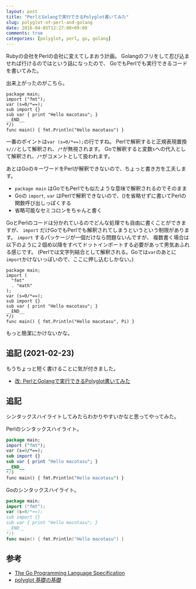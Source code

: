 ```yaml
---
layout: post
title: "PerlとGolangで実行できるPolyglot書いてみた"
slug: polyglot-of-perl-and-golang
date: 2016-04-05T12:27:00+09:00
comments: true
categories: [polyglot, perl, go, golang]
---
```


Rubyの会社をPerlの会社に変えてしまおう計画。
Golangのフリをして忍び込ませれば行けるのではという話になったので、
GoでもPerlでも実行できるコードを書いてみた。

<!-- More -->

出来上がったのがこちら。

``` plain
package main;
import ("fmt");
var (s=0/*==);
sub import {}
sub var { print "Hello macotasu"; }
__END__
*/)
func main() { fmt.Println("Hello macotasu") }
```

一番のポイントは`var (s=0/*==);`の行ですね。
Perlで解釈すると正規表現置換`s///`として解釈され、`/*`が無視されます。
Goで解釈すると変数`s`への代入として解釈され、`/*`がコメントとして扱われます。

あとはGoのキーワードをPerlが解釈できないので、ちょっと書き方を工夫します。

- `package main` はGoでもPerlでも似たような意味で解釈されるのでそのまま
- Goの `import`, `var` はPerlで解釈できないので、()を省略せずに書いてPerlの関数呼び出しっぽくする
- 省略可能なセミコロンをちゃんと書く

GoとPerlのコードは分かれているのでどんな処理でも自由に書くことができますが、
`import` だけGoでもPerlでも解釈されてしまうというという制限があります。
`import` するパッケージが一個だけなら問題ないんですが、
複数書く場合は以下のように２個め以降をすべてドットインポートする必要があって男気あふれる感じです。
(Perlでは文字列結合として解釈される。Goでは`var`のあとに`import`かけないっぽいので、ここに押し込むしかない。)

``` plain
package main;
import (
  "fmt"
  . "math"
);
var (s=0/*==);
sub import {}
sub var { print "Hello macotasu"; }
__END__
*/)
func main() { fmt.Println("Hello macotasu", Pi) }
```


もっと簡潔にかけないかな。

## 追記 (2021-02-23)

もうちょっと短く書けることに気が付きました。

- [改: PerlとGolangで実行できるPolyglot書いてみた](/blog/2021/02/23/improve-go-and-perl-polyglot/)

## 追記

シンタックスハイライトしてみたらわかりやすいかなと思ってやってみた。

Perlのシンタックスハイライト。

``` perl
package main;
import ("fmt");
var (s=0/*==);
sub import {}
sub var { print "Hello macotasu"; }
__END__
*/)
func main() { fmt.Println("Hello macotasu") }
```

Goのシンタックスハイライト。

``` go
package main;
import ("fmt");
var (s=0/*==);
sub import {}
sub var { print "Hello macotasu"; }
__END__
*/)
func main() { fmt.Println("Hello macotasu") }
```


## 参考

- [The Go Programming Language Specification](https://golang.org/ref/spec)
- [polyglot 基礎の基礎](http://d.hatena.ne.jp/sugyan/20110306/1299418878)

